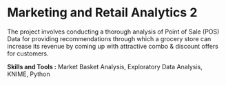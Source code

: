 # Marketing and Retail Analytics 2

The project involves conducting a thorough analysis of Point of Sale (POS) Data for providing recommendations through which a grocery store can increase its revenue by coming up with attractive combo & discount offers for customers.

**Skills and Tools :** Market Basket Analysis, Exploratory Data Analysis, KNIME, Python
